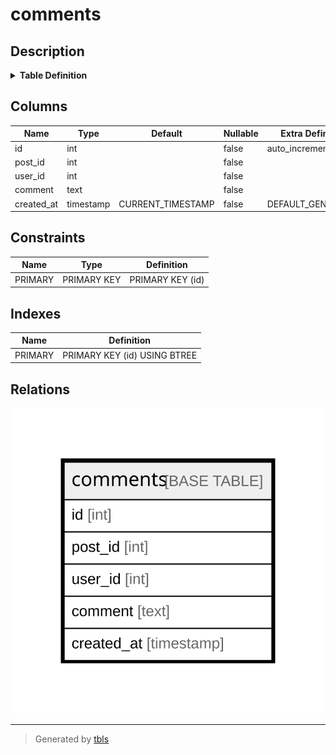 # comments

## Description

<details>
<summary><strong>Table Definition</strong></summary>

```sql
CREATE TABLE `comments` (
  `id` int NOT NULL AUTO_INCREMENT,
  `post_id` int NOT NULL,
  `user_id` int NOT NULL,
  `comment` text NOT NULL,
  `created_at` timestamp NOT NULL DEFAULT CURRENT_TIMESTAMP,
  PRIMARY KEY (`id`)
) ENGINE=InnoDB AUTO_INCREMENT=[Redacted by tbls] DEFAULT CHARSET=utf8mb4 COLLATE=utf8mb4_0900_ai_ci
```

</details>

## Columns

| Name | Type | Default | Nullable | Extra Definition | Children | Parents | Comment |
| ---- | ---- | ------- | -------- | ---------------- | -------- | ------- | ------- |
| id | int |  | false | auto_increment |  |  |  |
| post_id | int |  | false |  |  |  |  |
| user_id | int |  | false |  |  |  |  |
| comment | text |  | false |  |  |  |  |
| created_at | timestamp | CURRENT_TIMESTAMP | false | DEFAULT_GENERATED |  |  |  |

## Constraints

| Name | Type | Definition |
| ---- | ---- | ---------- |
| PRIMARY | PRIMARY KEY | PRIMARY KEY (id) |

## Indexes

| Name | Definition |
| ---- | ---------- |
| PRIMARY | PRIMARY KEY (id) USING BTREE |

## Relations

![er](comments.svg)

---

> Generated by [tbls](https://github.com/k1LoW/tbls)
